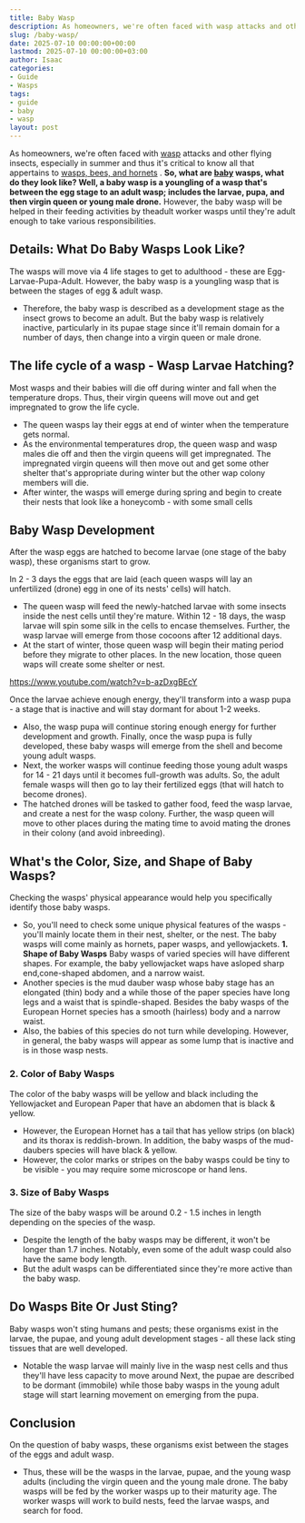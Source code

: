 ```yaml
---
title: Baby Wasp
description: As homeowners, we're often faced with wasp attacks and other flying insects, especially in summer and thus it's critical to know all that appertains to wasps,...
slug: /baby-wasp/
date: 2025-07-10 00:00:00+00:00
lastmod: 2025-07-10 00:00:00+03:00
author: Isaac
categories:
- Guide
- Wasps
tags:
- guide
- baby
- wasp
layout: post
---
```

As homeowners, we're often faced with [wasp](https://pestpolicy.com/do-fake-wasps-nests-work/) attacks and other flying insects, especially in summer and thus it's critical to know all that appertains to
[wasps, bees, and hornets](https://pestpolicy.com/bees-vs-wasps-vs-hornets/)
.
**So, what are [baby](https://pestpolicy.com/baby-bed-bugs/) wasps, what do they look like? Well, a baby wasp is a youngling of a wasp that's between the egg stage to an adult wasp; includes the larvae, pupa, and then virgin queen or young male drone.**
However, the baby wasp will be helped in their feeding activities by theadult worker wasps until they're adult enough to take various responsibilities.
## Details: What Do Baby Wasps Look Like?
The wasps will move via 4 life stages to get to adulthood - these are Egg-Larvae-Pupa-Adult. However, the baby wasp is a youngling wasp that is between the stages of egg & adult wasp.
- Therefore, the baby wasp is described as a development stage as the insect grows to become an adult.
But the baby wasp is relatively inactive, particularly in its pupae stage since it'll remain domain for a number of days, then change into a virgin queen or male drone.
## The life cycle of a wasp - Wasp Larvae Hatching?
Most wasps and their babies will die off during winter and fall when the temperature drops. Thus, their virgin queens will move out and get impregnated to grow the life cycle.
- The queen wasps lay their eggs at end of winter when the temperature gets normal.
- As the environmental temperatures drop, the queen wasp and wasp males die off and then the virgin queens will get impregnated.
The impregnated virgin queens will then move out and get some other shelter that's appropriate during winter but the other wap colony members will die.
- After winter, the wasps will emerge during spring and begin to create their nests that look like a honeycomb - with some small cells
## Baby Wasp Development
After the wasp eggs are hatched to become larvae (one stage of the baby wasp), these organisms start to grow.

In 2 - 3 days the eggs that are laid (each queen wasps will lay an unfertilized (drone) egg in one of its nests' cells) will hatch.
- The queen wasp will feed the newly-hatched larvae with some insects inside the nest cells until they're mature.
Within 12 - 18 days, the wasp larvae will spin some silk in the cells to encase themselves. Further, the wasp larvae will emerge from those cocoons after 12 additional days.
- At the start of winter, those queen wasp will begin their mating period before they migrate to other places.
In the new location, those queen waps will create some shelter or nest.

https://www.youtube.com/watch?v=b-azDxgBEcY

Once the larvae achieve enough energy, they'll transform into a wasp pupa - a stage that is inactive and will stay dormant for about 1-2 weeks.
- Also, the wasp pupa will continue storing enough energy for further development and growth.
Finally, once the wasp pupa is fully developed, these baby wasps will emerge from the shell and become young adult wasps.
- Next, the worker wasps will continue feeding those young adult wasps for 14 - 21 days until it becomes full-growth was adults.
So, the adult female wasps will then go to lay their fertilized eggs (that will hatch to become drones).
- The hatched drones will be tasked to gather food, feed the wasp larvae, and create a nest for the wasp colony.
Further, the wasp queen will move to other places during the mating time to avoid mating the drones in their colony (and avoid inbreeding).
## What's the Color, Size, and Shape of Baby Wasps?
Checking the wasps' physical appearance would help you specifically identify those baby wasps.
- So, you'll need to check some unique physical features of the wasps - you'll mainly locate them in their nest, shelter, or the nest.
The baby wasps will come mainly as hornets, paper wasps, and yellowjackets.
**1. Shape of Baby Wasps**
Baby wasps of varied species will have different shapes. For example, the baby yellowjacket waps have asloped sharp end,cone-shaped abdomen, and a narrow waist.
- Another species is the mud dauber wasp whose baby stage has an elongated (thin) body and a while those of the paper species have long legs and a waist that is spindle-shaped.
Besides the baby wasps of the European Hornet species has a smooth (hairless) body and a narrow waist.
- Also, the babies of this species do not turn while developing.
However, in general, the baby wasps will appear as some lump that is inactive and is in those wasp nests.
### 2. Color of Baby Wasps
The color of the baby wasps will be yellow and black including the Yellowjacket and European Paper that have an abdomen that is black & yellow.
- However, the European Hornet has a tail that has yellow strips (on black) and its thorax is reddish-brown.
In addition, the baby wasps of the mud-daubers species will have black & yellow.
- However, the color marks or stripes on the baby wasps could be tiny to be visible - you may require some microscope or hand lens.
### 3. Size of Baby Wasps
The size of the baby wasps will be around 0.2 - 1.5 inches in length depending on the species of the wasp.
- Despite the length of the baby wasps may be different, it won't be longer than 1.7 inches.
Notably, even some of the adult wasp could also have the same body length.
- But the adult wasps can be differentiated since they're more active than the baby wasp.
## Do Wasps Bite Or Just Sting?
Baby wasps won't sting humans and pests; these organisms exist in
the larvae, the pupae, and young adult development stages - all these lack sting tissues that are well developed.
- Notable the wasp larvae will mainly live in the wasp nest cells and thus they'll have less capacity to move around
Next, the pupae are described to be dormant (immobile) while those
baby wasps in the young adult stage will start learning movement on emerging from the pupa.
## Conclusion
On the question of baby wasps, these organisms exist between the stages of the eggs and adult wasp.
- Thus, these will be the wasps in the larvae, pupae, and the young wasp adults (including the virgin queen and the young male drone.
The baby wasps will be fed by the worker wasps up to their maturity age. The worker wasps will work to build nests, feed the larvae wasps, and search for food.